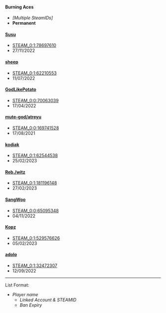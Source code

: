 #### Burning Aces
 + *[Multiple SteamIDs]*
 + **Permanent**

#### [Susu](https://ozfortress.com/users/2089)
 + [STEAM_0:1:78697610](http://steamcommunity.com/profiles/76561198117660949)
 + 27/11/2022

#### [sheep](https://ozfortress.com/users/2611)
 + [STEAM_0:1:62210553](http://steamcommunity.com/profiles/76561198084686835)
 + 11/07/2022

#### [GodLikePotato](https://ozfortress.com/users/2264)
 + [STEAM_0:0:70063039](http://steamcommunity.com/profiles/76561198100391806)
 + 17/04/2022

#### [mute-god/atreyu](https://ozfortress.com/users/1153)
 + [STEAM_0:0:169741528](http://steamcommunity.com/profiles/76561198299748784)
 + 17/08/2021

#### [kodiak](https://ozfortress.com/users/2982)
 + [STEAM_0:1:62544538](http://steamcommunity.com/profiles/76561198085354805)
 + 25/02/2023

#### [Reb./witz](https://ozfortress.com/users/989)
 + [STEAM_0:1:181196148](http://steamcommunity.com/profiles/76561198322658025)
 + 27/02/2023

#### [SangWoo](https://ozfortress.com/users/steam_id/76561198090456424)
 + [STEAM_0:0:65095348](http://steamcommunity.com/profiles/76561198090456424)
 + 04/11/2022

#### [Kopz](https://ozfortress.com/users/steam_id/76561199019418981)
 + [STEAM_0:1:529576626](http://steamcommunity.com/profiles/76561199019418981)
 + 05/02/2023

#### [adolo](https://ozfortress.com/users/294)
 + [STEAM_0:1:32472307](http://steamcommunity.com/profiles/76561198025210343)
 + 12/09/2022


--- 

List Format:

+ *Player name*
    + *Linked Account & STEAMID*
    + *Ban Expiry*